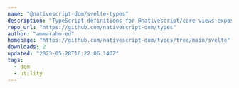 ```yaml
---
name: "@nativescript-dom/svelte-types"
description: "TypeScript definitions for @nativescript/core views exposed as JSX intrinsic elements for svelte"
repo_url: "https://github.com/nativescript-dom/types"
author: "ammarahm-ed"
homepage: "https://github.com/nativescript-dom/types/tree/main/svelte"
downloads: 2
updated: "2023-05-28T16:22:06.140Z"
tags: 
  - dom
  - utility
---
```

